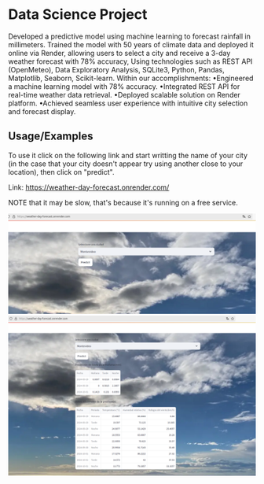# Data Science Project 

Developed a predictive model using machine learning to forecast rainfall in millimeters. Trained the model with 50 years of climate data and deployed it online via Render, allowing users to select a city and receive a 3-day weather forecast with 78% accuracy, Using technologies such as REST API (OpenMeteo), Data Exploratory Analysis, SQLite3, Python, Pandas, Matplotlib, Seaborn, Scikit-learn. Within our accomplishments:
•Engineered a machine learning model with 78% accuracy.
•Integrated REST API for real-time weather data retrieval.
•Deployed scalable solution on Render platform.
•Achieved seamless user experience with intuitive city selection and forecast display.


## Usage/Examples

To use it click on the following link and start writting the name of your city (in the case that your city doesn't appear try using another close to your location), then click on "predict".

Link: https://weather-day-forecast.onrender.com/

NOTE that it may be slow, that's because it's running on a free service.

![App Screenshot](https://github.com/Lsiniestro/weather-day-forecast/blob/main/step1.png)
![App Screenshot](https://github.com/Lsiniestro/weather-day-forecast/blob/main/step2.png)

